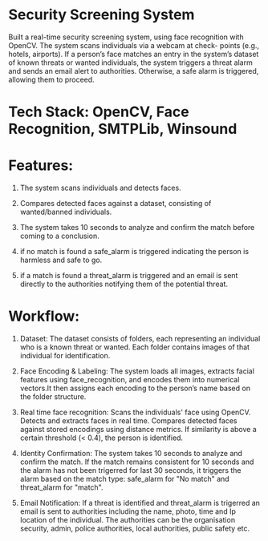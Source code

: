 # Security Screening System
Built a real-time security screening system, using face recognition with OpenCV. The system scans individuals via a webcam at check- points (e.g., hotels, airports). If a person’s face matches an
entry in the system’s dataset of known threats or wanted individuals, the system triggers a threat alarm and sends
an email alert to authorities. Otherwise, a safe alarm is triggered, allowing them to proceed.

# Tech Stack: OpenCV, Face Recognition, SMTPLib, Winsound

# Features:
1. The system scans individuals and detects faces.

2. Compares detected faces against a dataset, consisting of wanted/banned individuals.

3. The system takes 10 seconds to analyze and confirm the match before coming to a conclusion.

4. if no match is found a safe_alarm is triggered indicating the person is harmless and safe to go.

5. if a match is found a threat_alarm is triggered and an email is sent directly to the authorities notifying them of the potential threat.

# Workflow:
1. Dataset: The dataset consists of folders, each representing an individual who is a known threat or wanted. Each folder contains images of that individual for identification.

2. Face Encoding & Labeling: The system loads all images, extracts facial features using face_recognition, and encodes them into numerical vectors.It then assigns each encoding to the person’s name based on the folder structure.

3. Real time face recognition: Scans the individuals' face using OpenCV. Detects and extracts faces in real time. Compares detected faces against stored encodings using distance metrics. If similarity is above a certain threshold (< 0.4), the person is identified.

4. Identity Confirmation:  The system takes 10 seconds to analyze and confirm the match. If the match remains consistent for 10 seconds and the alarm has not been trigerred for last 30 seconds, it triggers the alarm based on the match type: safe_alarm for "No match" and threat_alarm for "match".

5. Email Notification: If a threat is identified and threat_alarm is trigerred an email is sent to authorities including the name, photo, time and Ip location of the individual. The authorities can be the organisation security, admin, police authorities, local authorities, public safety etc.

